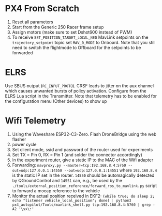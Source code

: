# PX4 From Scratch
1. Reset all parameters
2. Start from the Generic 250 Racer frame setup
3. Assign motors (make sure to set Dshot600 instead of PWM)
4. To receive `SET_POSITION_TARGET_LOCAL_NED` MavLink setpoints on the `trajectory_setpoint` topic set `MAV_0_MODE` to Onboard. Note that you still need to switch the flightmode to Offboard for the setpoints to be forwarded

# ELRS
Use SBUS output (`RC_INPUT_PROTO`). CRSF leads to jitter on the aux channel which causes unwanted bursts of policy activation. Configure from the ELRS Lua script in the Transmitter. Note that telemetry has to be enabled for the configuration menu (Other devices) to show up

# Wifi Telemetry
1. Using the Waveshare ESP32-C3-Zero. Flash DroneBridge using the web flasher
2. power cycle
3. Set client mode, ssid and password of the router used for experiments
4. Set TX = Pin 0, RX = Pin 1 (and solder the connector accordingly)
5. In the experiment router, give a static IP to the MAC of the Wifi adapter
6. Forwarding: `mavproxy.py --master=tcp:192.168.8.4:5760 --out=udp:127.0.0.1:14550 --out=udp:127.0.0.1:14551` where `192.168.8.4` is the static IP set in the router. `14550` should be automagically detected by QGroundControl and `14551` can, e.g., be used by the `./tools/external_position_reference/forward_ros_to_mavlink.py` script to forward a mocap reference to the vehicle
7. Monitor the actual position received in EKF2: ```(while true; do sleep 2; echo "listener vehicle_local_position"; done) | python3 px4_autopilot/Tools/mavlink_shell.py tcp:192.168.8.4:5760 | grep -A2 '\sx\:'```
